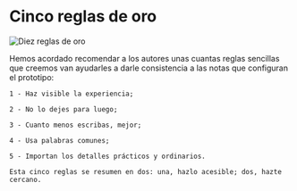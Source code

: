 # Cinco reglas de oro #

![Diez reglas de oro](https://github.com/docART/docs/blob/recipe/prototyping/grafemas/diez_reglas.jpeg)


Hemos acordado recomendar a los autores unas cuantas reglas sencillas que creemos van ayudarles a darle consistencia a las notas que configuran el prototipo:

    1 - Haz visible la experiencia;

    2 - No lo dejes para luego;

    3 - Cuanto menos escribas, mejor;

    4 - Usa palabras comunes;

    5 - Importan los detalles prácticos y ordinarios.

    Esta cinco reglas se resumen en dos: una, hazlo acesible; dos, hazte cercano.
